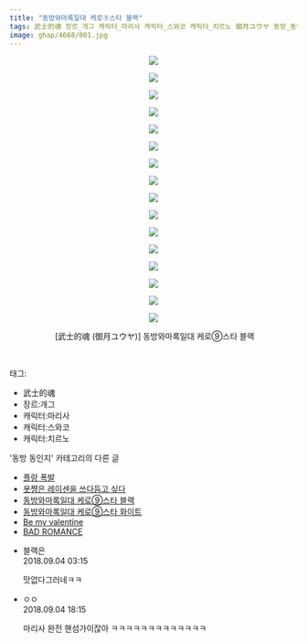 ```yaml
---
title: "동방와마록일대 케로⑨스타 블랙"
tags: 武士的魂 장르_개그 캐릭터_마리사 캐릭터_스와코 캐릭터_치르노 御月ユウヤ 동방_동인지
image: ghap/4668/001.jpg
---
```

<div class="article">
<p style="text-align: center; clear: none; float: none;"><img src="{{ site.nasurl }}/ghap/4668/001.jpg"/></p>
<p style="text-align: center; clear: none; float: none;"><img src="{{ site.nasurl }}/ghap/4668/002.jpg"/></p>
<p style="text-align: center; clear: none; float: none;"><img src="{{ site.nasurl }}/ghap/4668/003.jpg"/></p>
<p style="text-align: center; clear: none; float: none;"><img src="{{ site.nasurl }}/ghap/4668/004.jpg"/></p>
<p style="text-align: center; clear: none; float: none;"><img src="{{ site.nasurl }}/ghap/4668/005.jpg"/></p>
<p style="text-align: center; clear: none; float: none;"><img src="{{ site.nasurl }}/ghap/4668/006.jpg"/></p>
<p style="text-align: center; clear: none; float: none;"><img src="{{ site.nasurl }}/ghap/4668/007.jpg"/></p>
<p style="text-align: center; clear: none; float: none;"><img src="{{ site.nasurl }}/ghap/4668/008.jpg"/></p>
<p style="text-align: center; clear: none; float: none;"><img src="{{ site.nasurl }}/ghap/4668/009.jpg"/></p>
<p style="text-align: center; clear: none; float: none;"><img src="{{ site.nasurl }}/ghap/4668/010.jpg"/></p>
<p style="text-align: center; clear: none; float: none;"><img src="{{ site.nasurl }}/ghap/4668/011.jpg"/></p>
<p style="text-align: center; clear: none; float: none;"><img src="{{ site.nasurl }}/ghap/4668/012.jpg"/></p>
<p style="text-align: center; clear: none; float: none;"><img src="{{ site.nasurl }}/ghap/4668/013.jpg"/></p>
<p style="text-align: center; clear: none; float: none;"><img src="{{ site.nasurl }}/ghap/4668/014.jpg"/></p>
<p style="text-align: center; clear: none; float: none;"><img src="{{ site.nasurl }}/ghap/4668/015.jpg"/></p>
<p style="text-align: center; clear: none; float: none;"><img src="{{ site.nasurl }}/ghap/4668/016.jpg"/></p>
<p style="text-align: center; clear: none; float: none;"> [武士的魂 (御月ユウヤ)] 동방와마록일대 케로⑨스타 블랙</p>
<p><br/></p>
</div><div class="tagTrail">
<p>태그: </p>
<ul>
<li>武士的魂</li>
<li>장르:개그</li>
<li>캐릭터:마리사</li>
<li>캐릭터:스와코</li>
<li>캐릭터:치르노</li>
</ul>
</div><div class="another">
<p>'동방 동인지' 카테고리의 다른 글</p>
<ul>
<li><a href="/2018-09-03-ghap_4670">플랑 폭발</a></li>
<li><a href="/2018-09-03-ghap_4669">욧쨩은 레이센을 쓰다듬고 싶다</a></li>
<li><a href="/2018-09-03-ghap_4668">동방와마록일대 케로⑨스타 블랙</a></li>
<li><a href="/2018-09-03-ghap_4667">동방와마록일대 케로⑨스타 화이트</a></li>
<li><a href="/2018-09-03-ghap_4666">Be my valentine</a></li>
<li><a href="/2018-09-03-ghap_4665">BAD ROMANCE</a></li>
</ul>
</div><div class="cb_module cb_fluid">
<div class="cb_wrt cb_profile">
<div class="comment">
<ul>
<li class="cb_thumb_off" id="comment15325724">
<div class="cb_comment_area">
<div class="cb_info_area">
<div class="cb_section">
<span class="cb_nick_name">블랙은</span>
</div>
<div class="cb_section">
<span class="cb_date">2018.09.04 03:15 </span>
</div>
</div>
<div class="cb_dsc_comment">
<p class="cb_dsc">
											맛없다그러네ㅋㅋ
										</p>
</div>
</div></li>
<li class="cb_thumb_off" id="comment15326027">
<div class="cb_comment_area">
<div class="cb_info_area">
<div class="cb_section">
<span class="cb_nick_name">ㅇㅇ</span>
</div>
<div class="cb_section">
<span class="cb_date">2018.09.04 18:15 </span>
</div>
</div>
<div class="cb_dsc_comment">
<p class="cb_dsc">
											마리사 완전 핸섬가이잖아 ㅋㅋㅋㅋㅋㅋㅋㅋㅋㅋㅋㅋㅋ
										</p>
</div>
</div></li>
</ul>
</div>
</div><!-- commentList close -->
</div>